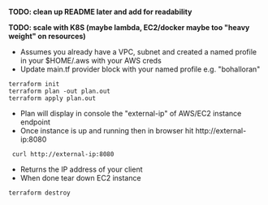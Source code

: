 **TODO: clean up README later and add for readability**

**TODO: scale with K8S (maybe lambda, EC2/docker maybe too "heavy weight" on resources)**

* Assumes you already have a VPC, subnet and created a named profile in your $HOME/.aws with your AWS creds
* Update main.tf provider block with your named profile e.g. "bohalloran"
```
terraform init
terraform plan -out plan.out
terraform apply plan.out
```
* Plan will display in console the "external-ip" of AWS/EC2 instance endpoint 
* Once instance is up and running then in browser hit http://external-ip:8080
```
 curl http://external-ip:8080
```
* Returns the IP address of your client
* When done tear down EC2 instance
```
terraform destroy
```
